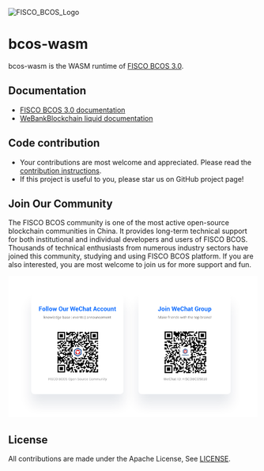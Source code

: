 ![FISCO_BCOS_Logo](https://github.com/FISCO-BCOS/FISCO-BCOS/raw/master/docs/images/FISCO_BCOS_Logo.svg?sanitize=true)

# bcos-wasm

bcos-wasm is the WASM runtime of [FISCO BCOS 3.0](https://github.com/FISCO-BCOS/FISCO-BCOS).

## Documentation

- [FISCO BCOS 3.0 documentation](https://fisco-bcos-doc.readthedocs.io/zh_CN/latest/)
- [WeBankBlockchain liquid documentation](https://liquid-doc.readthedocs.io/zh_CN/latest/)

## Code contribution

- Your contributions are most welcome and appreciated. Please read the [contribution instructions](https://mp.weixin.qq.com/s/_w_auH8X4SQQWO3lhfNrbQ).
- If this project is useful to you, please star us on GitHub project page!

## Join Our Community

The FISCO BCOS community is one of the most active open-source blockchain communities in China. It provides long-term technical support for both institutional and individual developers and users of FISCO BCOS. Thousands of technical enthusiasts from numerous industry sectors have joined this community, studying and using FISCO BCOS platform. If you are also interested, you are most welcome to join us for more support and fun.

![QR_image](https://raw.githubusercontent.com/FISCO-BCOS/LargeFiles/master/images/QR_image_en.png)

## License

All contributions are made under the Apache License, See [LICENSE](./LICENSE).
